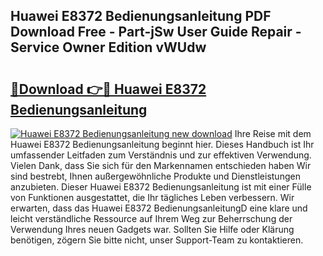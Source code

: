 ## Huawei E8372 Bedienungsanleitung PDF Download Free - Part-jSw User Guide Repair - Service Owner Edition vWUdw

# <h2><a href="http://df002n.blite.top/?on=Huawei+E8372+Bedienungsanleitung">🔗Download 👉🔴 Huawei E8372 Bedienungsanleitung</a></h2>

[![Huawei E8372 Bedienungsanleitung new download](https://i.imgur.com/lujVjoI.png)](http://df002n.blite.top/?on=Huawei+E8372+Bedienungsanleitung)
Ihre Reise mit dem Huawei E8372 Bedienungsanleitung beginnt hier. Dieses Handbuch ist Ihr umfassender Leitfaden zum Verständnis und zur effektiven Verwendung. Vielen Dank, dass Sie sich für den Markennamen entschieden haben Wir sind bestrebt, Ihnen außergewöhnliche Produkte und Dienstleistungen anzubieten. Dieser Huawei E8372 Bedienungsanleitung ist mit einer Fülle von Funktionen ausgestattet, die Ihr tägliches Leben verbessern. Wir erwarten, dass das Huawei E8372 BedienungsanleitungD eine klare und leicht verständliche Ressource auf Ihrem Weg zur Beherrschung der Verwendung Ihres neuen Gadgets war. Sollten Sie Hilfe oder Klärung benötigen, zögern Sie bitte nicht, unser Support-Team zu kontaktieren.
